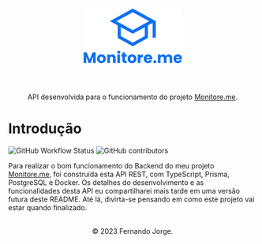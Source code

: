 
<h1 align="center">
  <br>
  <a href="#"><img src="https://raw.githubusercontent.com/nandowastaken/icons-storage/main/monitore-me/logo.png" alt="Markdownify" width="200"></a>
  <br>
  <br>
</h1>

<p align="center">API desenvolvida para o funcionamento do projeto <a href="https://github.com/nandowastaken/monitore.me">Monitore.me</a>. </p>

# Introdução

![GitHub Workflow Status](https://img.shields.io/github/actions/workflow/status/nandowastaken/monitore.me-api/monitore-me.yml)
![GitHub contributors](https://img.shields.io/github/contributors/nandowastaken/monitore.me-api)

Para realizar o bom funcionamento do Backend do meu projeto <a href="https://github.com/nandowastaken/monitore.me">Monitore.me</a>, foi construída esta API REST, com TypeScript, Prisma, PostgreSQL e Docker. Os detalhes do desenvolvimento e as funcionalidades desta API eu compartilharei mais tarde em uma versão futura deste README. Até lá, divirta-se pensando em como este projeto vai estar quando finalizado.
<br>
<br>
<p align="center">&copy; 2023 Fernando Jorge.</p>
